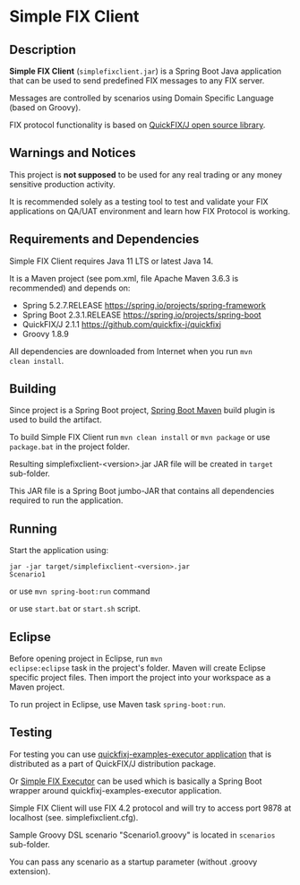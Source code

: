 # Simple FIX Client
## Description
**Simple FIX Client** (<code>simplefixclient.jar</code>) is a Spring Boot Java application that can be used to send predefined FIX messages to any FIX server. 

Messages are controlled by scenarios using Domain Specific Language (based on Groovy).

FIX protocol functionality is based on <a href="https://www.quickfixj.org/">QuickFIX/J open source library</a>.

## Warnings and Notices
This project is **not supposed** to be used for any real trading or any money sensitive production activity. 

It is recommended solely as a testing tool to test and validate your FIX applications on QA/UAT environment and learn how FIX Protocol is working.

## Requirements and Dependencies
Simple FIX Client requires Java 11 LTS or latest Java 14.

It is a Maven project (see pom.xml, file Apache Maven 3.6.3 is recommended) and depends on:
* Spring 5.2.7.RELEASE https://spring.io/projects/spring-framework
* Spring Boot 2.3.1.RELEASE https://spring.io/projects/spring-boot
* QuickFIX/J 2.1.1 https://github.com/quickfix-j/quickfixj
* Groovy 1.8.9

All dependencies are downloaded from Internet when you run <code>mvn clean install</code>.

## Building
Since project is a Spring Boot project, <a href="https://docs.spring.io/spring-boot/docs/current/reference/html/build-tool-plugins-maven-plugin.html">Spring Boot Maven</a> build plugin is used to build the artifact.

To build Simple FIX Client run <code>mvn clean install</code> or <code>mvn package</code> or use <code>package.bat</code> in the project folder.

Resulting simplefixclient-&lt;version&gt;.jar JAR file will be created in <code>target</code> sub-folder.

This JAR file is a Spring Boot jumbo-JAR that contains all dependencies required to run the application.

## Running
Start the application using:

<code>jar -jar target/simplefixclient-&lt;version&gt;.jar Scenario1</code>

or use <code>mvn spring-boot:run</code> command

or use <code>start.bat</code> or <code>start.sh</code> script.

## Eclipse
Before opening project in Eclipse, run <code>mvn eclipse:eclipse</code> task in the project's folder. Maven will create Eclipse specific project files. Then import the project into your workspace as a Maven project.

To run project in Eclipse, use Maven task <code>spring-boot:run</code>. 

## Testing
For testing you can use <a href="https://www.quickfixj.org/usermanual/2.1.0/usage/examples.html">quickfixj-examples-executor application</a> that is distributed as a part of QuickFIX/J distribution package. 

Or <a href="https://github.com/alexkachanov/simpleFIXExecutor">Simple FIX Executor</a> can be used which is basically a Spring Boot wrapper around quickfixj-examples-executor application. 

Simple FIX Client will use FIX 4.2 protocol and will try to access port 9878 at localhost (see. simplefixclient.cfg).

Sample Groovy DSL scenario "Scenario1.groovy" is located in <code>scenarios</code> sub-folder. 

You can pass any scenario as a startup parameter (without .groovy extension).
